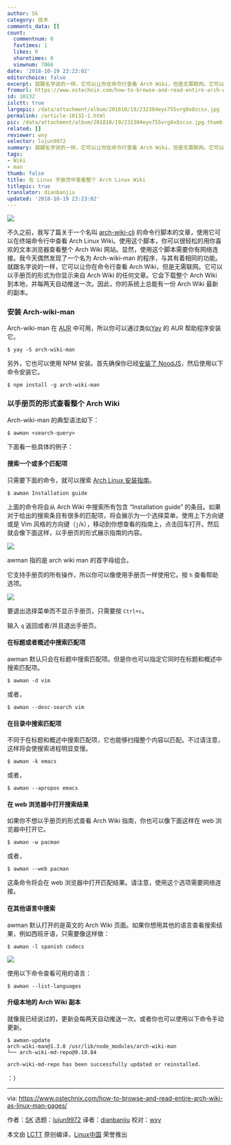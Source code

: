 ```yaml
---
author: Sk
category: 技术
comments_data: []
count:
  commentnum: 0
  favtimes: 1
  likes: 0
  sharetimes: 0
  viewnum: 7066
date: '2018-10-19 23:23:02'
editorchoice: false
excerpt: 就跟名字说的一样，它可以让你在命令行查看 Arch Wiki，但是无需联网。它可以以手册页的形式为你显示来自 Arch Wiki 的任何文章。
fromurl: https://www.ostechnix.com/how-to-browse-and-read-entire-arch-wiki-as-linux-man-pages/
id: 10132
islctt: true
largepic: /data/attachment/album/201810/19/232304eyx755vrg8x8zcsx.jpg
permalink: /article-10132-1.html
pic: /data/attachment/album/201810/19/232304eyx755vrg8x8zcsx.jpg.thumb.jpg
related: []
reviewer: wxy
selector: lujun9972
summary: 就跟名字说的一样，它可以让你在命令行查看 Arch Wiki，但是无需联网。它可以以手册页的形式为你显示来自 Arch Wiki 的任何文章。
tags:
- Wiki
- man
thumb: false
title: 在 Linux 手册页中查看整个 Arch Linux Wiki
titlepic: true
translator: dianbanjiu
updated: '2018-10-19 23:23:02'
---
```


![](/data/attachment/album/201810/19/232304eyx755vrg8x8zcsx.jpg)


不久之前，我写了篇关于一个名叫 [arch-wiki-cli](https://www.ostechnix.com/search-arch-wiki-website-commandline/) 的命令行脚本的文章，使用它可以在终端命令行中查看 Arch Linux Wiki。使用这个脚本，你可以很轻松的用你喜欢的文本浏览器查看整个 Arch Wiki 网站。显然，使用这个脚本需要你有网络连接。我今天偶然发现了一个名为 Arch-wiki-man 的程序，与其有着相同的功能。就跟名字说的一样，它可以让你在命令行查看 Arch Wiki，但是无需联网。它可以以手册页的形式为你显示来自 Arch Wiki 的任何文章。它会下载整个 Arch Wiki 到本地，并每两天自动推送一次。因此，你的系统上总能有一份 Arch Wiki 最新的副本。


### 安装 Arch-wiki-man


Arch-wiki-man 在 [AUR](https://aur.archlinux.org/packages/arch-wiki-man/) 中可用，所以你可以通过类似[Yay](https://www.ostechnix.com/yay-found-yet-another-reliable-aur-helper/) 的 AUR 帮助程序安装它。



```
$ yay -S arch-wiki-man
```

另外，它也可以使用 NPM 安装。首先确保你已经[安装了 NoodJS](https://www.ostechnix.com/install-node-js-linux/)，然后使用以下命令安装它。



```
$ npm install -g arch-wiki-man
```

### 以手册页的形式查看整个 Arch Wiki


Arch-wiki-man 的典型语法如下：



```
$ awman <search-query>
```

下面看一些具体的例子：


#### 搜索一个或多个匹配项


只需要下面的命令，就可以搜索 [Arch Linux 安装指南](https://www.ostechnix.com/install-arch-linux-latest-version/)。



```
$ awman Installation guide
```

上面的命令将会从 Arch Wiki 中搜索所有包含 “Installation guide” 的条目。如果对于给出的搜索条目有很多的匹配项，将会展示为一个选择菜单。使用上下方向键或是 Vim 风格的方向键（`j`/`k`），移动到你想查看的指南上，点击回车打开。然后就会像下面这样，以手册页的形式展示指南的内容。


![](/data/attachment/album/201810/19/232306e72fi67fpidpk6y7.gif)


awman 指的是 arch wiki man 的首字母组合。


它支持手册页的所有操作，所以你可以像使用手册页一样使用它。按 `h` 查看帮助选项。


![](/data/attachment/album/201810/19/232307iyy8rrmwdow1ryol.png)


要退出选择菜单而不显示手册页，只需要按 `Ctrl+c`。


输入 `q` 返回或者/并且退出手册页。


#### 在标题或者概述中搜索匹配项


awman 默认只会在标题中搜索匹配项。但是你也可以指定它同时在标题和概述中搜索匹配项。



```
$ awman -d vim
```

或者，



```
$ awman --desc-search vim
```

#### 在目录中搜索匹配项


不同于在标题和概述中搜索匹配项，它也能够扫描整个内容以匹配。不过请注意，这样将会使搜索进程明显变慢。



```
$ awman -k emacs
```

或者，



```
$ awman --apropos emacs
```

#### 在 web 浏览器中打开搜索结果


如果你不想以手册页的形式查看 Arch Wiki 指南，你也可以像下面这样在 web 浏览器中打开它。



```
$ awman -w pacman
```

或者，



```
$ awman --web pacman
```

这条命令将会在 web 浏览器中打开匹配结果。请注意，使用这个选项需要网络连接。


#### 在其他语言中搜索


awman 默认打开的是英文的 Arch Wiki 页面。如果你想用其他的语言查看搜索结果，例如西班牙语，只需要像这样做：



```
$ awman -l spanish codecs
```

![](/data/attachment/album/201810/19/232308osssnzfssa9jsafr.png)


使用以下命令查看可用的语言：



```
$ awman --list-languages
```

#### 升级本地的 Arch Wiki 副本


就像我已经说过的，更新会每两天自动推送一次。或者你也可以使用以下命令手动更新。



```
$ awman-update
arch-wiki-man@1.3.0 /usr/lib/node_modules/arch-wiki-man
└── arch-wiki-md-repo@0.10.84

arch-wiki-md-repo has been successfully updated or reinstalled.
```

：）




---


via: <https://www.ostechnix.com/how-to-browse-and-read-entire-arch-wiki-as-linux-man-pages/>


作者：[SK](https://www.ostechnix.com/author/sk/) 选题：[lujun9972](https://github.com/lujun9972) 译者：[dianbanjiu](https://github.com/dianbanjiu) 校对：[wxy](https://github.com/wxy)


本文由 [LCTT](https://github.com/LCTT/TranslateProject) 原创编译，[Linux中国](https://linux.cn/) 荣誉推出